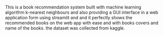 This is a book recommendation system built with machine learning algorithm k-nearest neighbours and also providing a GUI interface in a web application form using streamlit and and it perfectly shows the 
recommended books on the web app with ease and with books covers and name of the books.
the dataset was collected from kaggle.
